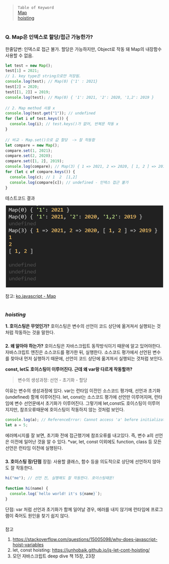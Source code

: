 > `Table of Keyword`  
> [Map](#q-map은-인덱스로-할당접근-가능한가)  
> [hoisting](#hoisting)  

#

### Q. Map은 인덱스로 할당/접근 가능한가?

한줄답변: 인덱스로 접근 불가. 할당은 가능하지만, Object로 작동 돼 Map의 내장함수 사용할 수 없음.

```javascript
let test = new Map();
test[1] = 2021;
// 1. key type은 string으로만 저장됨.
console.log(test); // Map(0) {'1' : 2021}
test[2] = 2020;
test[[1, 2]] = 2019;
console.log(test); // Map(0) { '1': 2021, '2': 2020, '1,2': 2019 }

// 2. Map method 사용 x
console.log(test.get("1")); // undefined
for (let i of test.keys()) {
  console.log(i); // test.keys()가 없어, 반복문 작동 x
}

// 비교 - Map.set()으로 값 할당  -> 잘 작동함
let compare = new Map();
compare.set(1, 2021);
compare.set(2, 2020);
compare.set([1, 2], 2019);
console.log(compare); // Map(3) { 1 => 2021, 2 => 2020, [ 1, 2 ] => 2019 }
for (let c of compare.keys()) {
  console.log(c); // 1  2  [1,2]
  console.log(compare[c]); // undefined - 인덱스 접근 불가
}
```

테스트코드 결과

<p align="center">
  <img src="./img/map코드_결과.PNG" width="500" height="260">
</p>

참고: [ko.javascript - Map](https://ko.javascript.info/map-set#ref-129)

#

### _hoisting_

**1. 호이스팅은 무엇인가?**
호이스팅은 변수의 선언이 코드 상단에 옮겨져서 실행되는 것처럼 작동하는 것을 말한다.

###

**2. 왜 알아야 하는가?**
호이스팅은 자바스크립트 동작방식이기 때문에 알고 있어야한다.
자바스크립트 엔진은 소스코드를 평가한 뒤, 실행한다.
소스코드 평가에서 선언된 변수를 찾아내 먼저 실행하기 때문에,
선언이 코드 상단에 옮겨져서 실행되는 것처럼 보인다.

**const, let도 호이스팅이 이루어진다. 근데 왜 var랑 다르게 작동할까?**

> 변수의 생성과정: 선언 - 초기화 - 할당

이유는 변수의 생성과정에 있다.
var는 런타임 이전인 소스코드 평가때, 선언과 초기화(undefined) 함께 이루어진다.
let, const는 소스코드 평가에 선언만 이루어지며, 런타임에 변수 선언문에서 초기화가 이루어진다.
그렇기에 let,const도 호이스팅이 이루어지지만, 참조오류때문에 호이스팅이 작동하지 않는 것처럼 보인다.

```javascript
console.log(a); // ReferenceError: Cannot access 'a' before initialization
let a = 5;
```

에러메시지를 잘 보면, 초기화 전에 접근했기에 참조오류를 내고있다.
즉, 변수 a의 선언은 이전에 일어난 것을 알 수 있다.
\*var, let, const 이외에도 function, class 등 모든 선언은 런타임 이전에 실행된다.

###

**3. 호이스팅 장/단점**
장점: 사용할 클래스, 함수 등을 의도적으로 상단에 선언하지 않아도 잘 작동한다.

```javascript
hi("me"); // 선언 전, 실행해도 잘 작동한다. 호이스팅때문!

function hi(name) {
  console.log(`hello world! it's ${name}`);
}
```

단점: var 처럼 선언과 초기화가 함께 일어날 경우, 에러를 내지 않기에
런타임에 프로그램이 죽어도 원인을 찾기 쉽지 않다.

###

참고

1. https://stackoverflow.com/questions/15005098/why-does-javascript-hoist-variables
2. let, const hoisting: https://junhobaik.github.io/js-let-cont-hoisting/
3. 모던 자바스크립트 deep dive 책 15장, 23장
